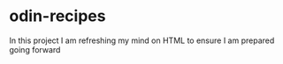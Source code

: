 # odin-recipes

In this project I am refreshing my mind on HTML to ensure I am prepared
going forward